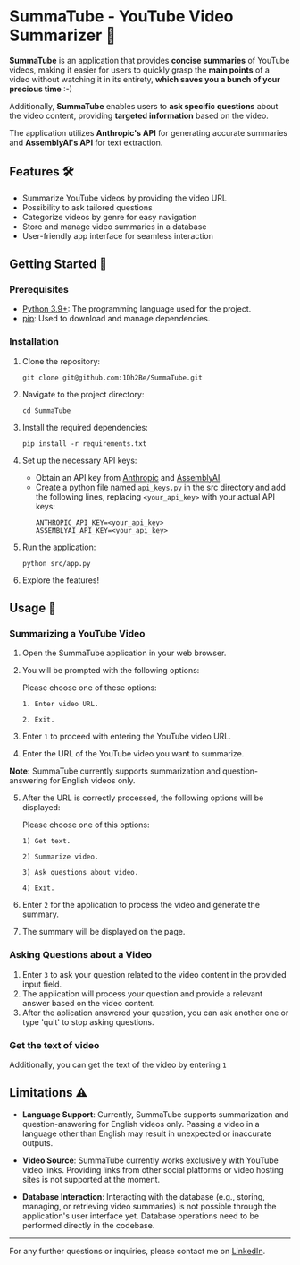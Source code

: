 # SummaTube - YouTube Video Summarizer 🚀
**SummaTube** is an application that provides **concise summaries** of YouTube videos, making it easier for users to quickly grasp the **main points** of a video without watching it in its entirety, **which saves you a bunch of your precious time** :-)

Additionally, **SummaTube** enables users to **ask specific questions** about the video content, providing **targeted information** based on the video.

The application utilizes **Anthropic's API** for generating accurate summaries and **AssemblyAI's API** for text extraction.

## Features 🛠️

- Summarize YouTube videos by providing the video URL
- Possibility to ask tailored questions
- Categorize videos by genre for easy navigation
- Store and manage video summaries in a database
- User-friendly app interface for seamless interaction

## Getting Started 🔰

### Prerequisites
- [Python 3.9+](https://www.python.org/downloads): The programming language used for the project.
- [pip](https://pip.pypa.io/en/stable/installation/): Used to download and manage dependencies.

### Installation

1. Clone the repository:

   ```
   git clone git@github.com:1Dh2Be/SummaTube.git
   ```

2. Navigate to the project directory:

   ```
   cd SummaTube
   ```

3. Install the required dependencies:

   ```
   pip install -r requirements.txt
   ```

4. Set up the necessary API keys:
   - Obtain an API key from [Anthropic](https://www.anthropic.com/) and [AssemblyAI](https://www.assemblyai.com/).
   - Create a python file named `api_keys.py` in the src directory and add the following lines, replacing `<your_api_key>` with your actual API keys:
     ```
     ANTHROPIC_API_KEY=<your_api_key>
     ASSEMBLYAI_API_KEY=<your_api_key>
     ```

5. Run the application:

   ```
   python src/app.py
   ```
6. Explore the features!

## Usage 📖

### Summarizing a YouTube Video

1. Open the SummaTube application in your web browser.
2. You will be prompted with the following options:

   Please choose one of these options:

      ```1. Enter video URL.```
   
      ```2. Exit.```

3. Enter `1` to proceed with entering the YouTube video URL.
4. Enter the URL of the YouTube video you want to summarize.

**Note:** SummaTube currently supports summarization and question-answering for English videos only.

5. After the URL is correctly processed, the following options will be displayed:

      Please choose one of this options:

      ```1) Get text.```
   
      ```2) Summarize video.```
   
      ```3) Ask questions about video.```
   
      ```4) Exit.```
   
7. Enter `2` for the application to process the video and generate the summary.
8. The summary will be displayed on the page.

### Asking Questions about a Video
   
1. Enter `3` to ask your question related to the video content in the provided input field.
2. The application will process your question and provide a relevant answer based on the video content.
3. After the aplication answered your question, you can ask another one or type 'quit' to stop asking questions.

### Get the text of video

Additionally, you can get the text of the video by entering `1` 

## Limitations ⚠️

- **Language Support**: Currently, SummaTube supports summarization and question-answering for English videos only. Passing a video in a language other than English may result in unexpected or inaccurate outputs.

- **Video Source**: SummaTube currently works exclusively with YouTube video links. Providing links from other social platforms or video hosting sites is not supported at the moment.

- **Database Interaction**: Interacting with the database (e.g., storing, managing, or retrieving video summaries) is not possible through the application's user interface yet. Database operations need to be performed directly in the codebase.

---

For any further questions or inquiries, please contact me on [LinkedIn](https://www.linkedin.com/in/mimoun-atmani/).
